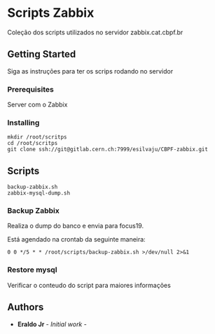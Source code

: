# Scripts Zabbix

Coleção dos scripts utilizados no servidor zabbix.cat.cbpf.br

## Getting Started

Siga as instruções para ter os scrips rodando no servidor

### Prerequisites

Server com o Zabbix

### Installing
```
mkdir /root/scritps
cd /root/scritps
git clone ssh://git@gitlab.cern.ch:7999/esilvaju/CBPF-zabbix.git
```
## Scripts
```
backup-zabbix.sh
zabbix-mysql-dump.sh
```

### Backup Zabbix
Realiza o dump do banco e envia para focus19.

Está agendado na crontab da seguinte maneira:
```
0 0 */5 * * /root/scripts/backup-zabbix.sh >/dev/null 2>&1
```
### Restore mysql
Verificar o conteudo do script para maiores informações



## Authors

* **Eraldo Jr** - *Initial work* -
